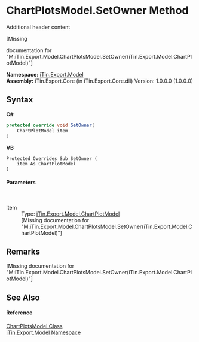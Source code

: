 # ChartPlotsModel.SetOwner Method 
Additional header content 

\[Missing <summary> documentation for "M:iTin.Export.Model.ChartPlotsModel.SetOwner(iTin.Export.Model.ChartPlotModel)"\]

**Namespace:**&nbsp;<a href="ef57ffcc-e95e-b212-5a46-9aa6f5a3511f">iTin.Export.Model</a><br />**Assembly:**&nbsp;iTin.Export.Core (in iTin.Export.Core.dll) Version: 1.0.0.0 (1.0.0.0)

## Syntax

**C#**<br />
``` C#
protected override void SetOwner(
	ChartPlotModel item
)
```

**VB**<br />
``` VB
Protected Overrides Sub SetOwner ( 
	item As ChartPlotModel
)
```


#### Parameters
&nbsp;<dl><dt>item</dt><dd>Type: <a href="ea231265-fbd3-a14c-2772-7478f71a56e9">iTin.Export.Model.ChartPlotModel</a><br />\[Missing <param name="item"/> documentation for "M:iTin.Export.Model.ChartPlotsModel.SetOwner(iTin.Export.Model.ChartPlotModel)"\]</dd></dl>

## Remarks
\[Missing <remarks> documentation for "M:iTin.Export.Model.ChartPlotsModel.SetOwner(iTin.Export.Model.ChartPlotModel)"\]

## See Also


#### Reference
<a href="d37af5f5-f73d-c555-8ff7-69ecdefa95dd">ChartPlotsModel Class</a><br /><a href="ef57ffcc-e95e-b212-5a46-9aa6f5a3511f">iTin.Export.Model Namespace</a><br />